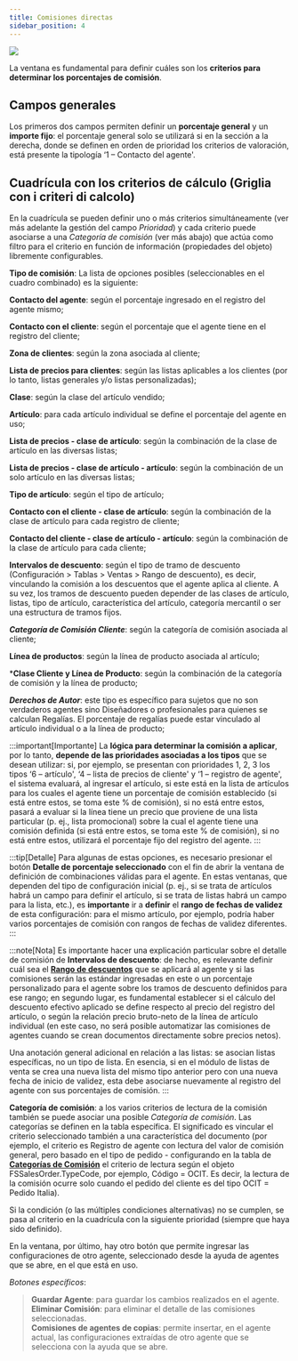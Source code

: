 ```yaml
---
title: Comisiones directas
sidebar_position: 4
---
```


![](/img/it-it/erp-home/registers/contacts/create-new-contact/accounting-data/agent-registry/direct-commissions/image01.png)

La ventana es fundamental para definir cuáles son los **criterios para determinar los porcentajes de comisión**.

## Campos generales
Los primeros dos campos permiten definir un **porcentaje general** y un **importe fijo**: el porcentaje general solo se utilizará si en la sección a la derecha, donde se definen en orden de prioridad los criterios de valoración, está presente la tipología ‘1 – Contacto del agente'.

## Cuadrícula con los criterios de cálculo (Griglia con i criteri di calcolo)

En la cuadrícula se pueden definir uno o más criterios simultáneamente (ver más adelante la gestión del campo *Prioridad*) y cada criterio puede asociarse a una *Categoría de comisión* (ver más abajo) que actúa como filtro para el criterio en función de información (propiedades del objeto) libremente configurables.

**Tipo de comisión**: La lista de opciones posibles (seleccionables en el cuadro combinado) es la siguiente:

**Contacto del agente**: según el porcentaje ingresado en el registro del agente mismo;  

**Contacto con el cliente**: según el porcentaje que el agente tiene en el registro del cliente;  

**Zona de clientes**: según la zona asociada al cliente;  

**Lista de precios para clientes**: según las listas aplicables a los clientes (por lo tanto, listas generales y/o listas personalizadas);  

**Clase**: según la clase del artículo vendido;  

**Artículo**: para cada artículo individual se define el porcentaje del agente en uso;  

**Lista de precios - clase de artículo**: según la combinación de la clase de artículo en las diversas listas;  

**Lista de precios - clase de artículo - artículo**: según la combinación de un solo artículo en las diversas listas;  

**Tipo de artículo**: según el tipo de artículo;  

**Contacto con el cliente - clase de artículo**: según la combinación de la clase de artículo para cada registro de cliente;  

**Contacto del cliente - clase de artículo - artículo**: según la combinación de la clase de artículo para cada cliente;  

**Intervalos de descuento**: según el tipo de tramo de descuento (Configuración > Tablas > Ventas > Rango de descuento), es decir, vinculando la comisión a los descuentos que el agente aplica al cliente. A su vez, los tramos de descuento pueden depender de las clases de artículo, listas, tipo de artículo, característica del artículo, categoría mercantil o ser una estructura de tramos fijos.

***Categoría de Comisión Cliente***: según la categoría de comisión asociada al cliente;  

**Línea de productos**: según la línea de producto asociada al artículo;  

***Clase Cliente y Línea de Producto**: según la combinación de la categoría de comisión y la línea de producto;  

***Derechos de Autor***: este tipo es específico para sujetos que no son verdaderos agentes sino Diseñadores o profesionales para quienes se calculan Regalías. El porcentaje de regalías puede estar vinculado al artículo individual o a la línea de producto;  

:::important[Importante]
La **lógica para determinar la comisión a aplicar**, por lo tanto, **depende de las prioridades asociadas a los tipos** que se desean utilizar: si, por ejemplo, se presentan con prioridades 1, 2, 3 los tipos ‘6 – artículo', ‘4 – lista de precios de cliente' y ‘1 – registro de agente', el sistema evaluará, al ingresar el artículo, si este está en la lista de artículos para los cuales el agente tiene un porcentaje de comisión establecido (si está entre estos, se toma este % de comisión), si no está entre estos, pasará a evaluar si la línea tiene un precio que proviene de una lista particular (p. ej., lista promocional) sobre la cual el agente tiene una comisión definida (si está entre estos, se toma este % de comisión), si no está entre estos, utilizará el porcentaje fijo del registro del agente.
:::

:::tip[Detalle]
Para algunas de estas opciones, es necesario presionar el botón **Detalle de porcentaje seleccionado** con el fin de abrir la ventana de definición de combinaciones válidas para el agente. En estas ventanas, que dependen del tipo de configuración inicial (p. ej., si se trata de artículos habrá un campo para definir el artículo, si se trata de listas habrá un campo para la lista, etc.), es **importante** ir a **definir** el **rango de fechas de validez** de esta configuración: para el mismo artículo, por ejemplo, podría haber varios porcentajes de comisión con rangos de fechas de validez diferentes.
:::

:::note[Nota]
Es importante hacer una explicación particular sobre el detalle de comisión de **Intervalos de descuento**: de hecho, es relevante definir cuál sea el [**Rango de descuentos**](/docs/configurations/tables/sales/discount-range) que se aplicará al agente y si las comisiones serán las estándar ingresadas en este o un porcentaje personalizado para el agente sobre los tramos de descuento definidos para ese rango; en segundo lugar, es fundamental establecer si el cálculo del descuento efectivo aplicado se define respecto al precio del registro del artículo, o según la relación precio bruto-neto de la línea de artículo individual (en este caso, no será posible automatizar las comisiones de agentes cuando se crean documentos directamente sobre precios netos).

Una anotación general adicional en relación a las listas: se asocian listas específicas, no un tipo de lista. En esencia, si en el módulo de listas de venta se crea una nueva lista del mismo tipo anterior pero con una nueva fecha de inicio de validez, esta debe asociarse nuevamente al registro del agente con sus porcentajes de comisión.
:::

**Categoría de comisión**: a los varios criterios de lectura de la comisión también se puede asociar una posible *Categoría de comisión*. Las categorías se definen en la tabla específica. El significado es vincular el criterio seleccionado también a una característica del documento (por ejemplo, el criterio es Registro de agente con lectura del valor de comisión general, pero basado en el tipo de pedido - configurando en la tabla de [**Categorías de Comisión**](/docs/configurations/tables/sales/commission-categories) el criterio de lectura según el objeto FSSalesOrder.TypeCode, por ejemplo, Código = OCIT. Es decir, la lectura de la comisión ocurre solo cuando el pedido del cliente es del tipo OCIT = Pedido Italia).

Si la condición (o las múltiples condiciones alternativas) no se cumplen, se pasa al criterio en la cuadrícula con la siguiente prioridad (siempre que haya sido definido).

En la ventana, por último, hay otro botón que permite ingresar las configuraciones de otro agente, seleccionado desde la ayuda de agentes que se abre, en el que está en uso.

*Botones específicos*:
> **Guardar Agente**: para guardar los cambios realizados en el agente.  
> **Eliminar Comisión**: para eliminar el detalle de las comisiones seleccionadas.  
> **Comisiones de agentes de copias**: permite insertar, en el agente actual, las configuraciones extraídas de otro agente que se selecciona con la ayuda que se abre.